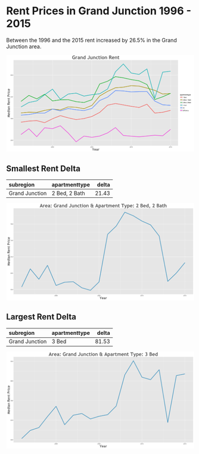 Rent Prices in Grand Junction 1996 - 2015
================

Between the 1996 and the 2015 rent increased by 26.5% in the Grand Junction area.

![](../images/grandjunction.png)

Smallest Rent Delta
-------------------

| subregion      | apartmenttype |  delta|
|:---------------|:--------------|------:|
| Grand Junction | 2 Bed, 2 Bath |  21.43|

![](../images/rentDecrease/grandjunction.png)

Largest Rent Delta
------------------

| subregion      | apartmenttype |  delta|
|:---------------|:--------------|------:|
| Grand Junction | 3 Bed         |  81.53|

![](../images/rentIncrease/grandjunction.png)
